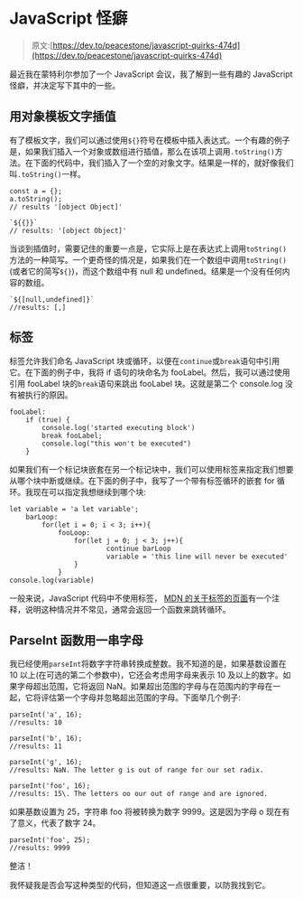 # JavaScript 怪癖

> 原文:[https://dev.to/peacestone/javascript-quirks-474d](https://dev.to/peacestone/javascript-quirks-474d)

最近我在蒙特利尔参加了一个 JavaScript 会议，我了解到一些有趣的 JavaScript 怪癖，并决定写下其中的一些。

## 用对象模板文字插值

有了模板文字，我们可以通过使用`${}`符号在模板中插入表达式。一个有趣的例子是，如果我们插入一个对象或数组进行插值，那么在该项上调用`.toString()`方法。在下面的代码中，我们插入了一个空的对象文字。结果是一样的，就好像我们叫`.toString()`一样。

```
const a = {};
a.toString();
// results '[object Object]'

`${{}}`
// results: '[object Object]' 
```

当谈到插值时，需要记住的重要一点是，它实际上是在表达式上调用`toString()`方法的一种简写。一个更奇怪的情况是，如果我们在一个数组中调用`toString()`(或者它的简写`${}`)，而这个数组中有 null 和 undefined。结果是一个没有任何内容的数组。

```
`${[null,undefined]}`
//results: [,] 
```

## 标签

标签允许我们命名 JavaScript 块或循环，以便在`continue`或`break`语句中引用它。在下面的例子中，我将 if 语句的块命名为 fooLabel。然后，我可以通过使用引用 fooLabel 块的`break`语句来跳出 fooLabel 块。这就是第二个 console.log 没有被执行的原因。

```
fooLabel:
    if (true) {
        console.log('started executing block')
        break fooLabel;
        console.log("this won't be executed")
    } 
```

如果我们有一个标记块嵌套在另一个标记块中，我们可以使用标签来指定我们想要从哪个块中断或继续。在下面的例子中，我写了一个带有标签循环的嵌套 for 循环。我现在可以指定我想继续到哪个块:

```
let variable = 'a let variable';
    barLoop:
        for(let i = 0; i < 3; i++){
            fooLoop:
                for(let j = 0; j < 3; j++){
                        continue barLoop
                        variable = 'this line will never be executed'
                }
            }
console.log(variable) 
```

一般来说，JavaScript 代码中不使用标签， [MDN 的关于标签的页面](https://developer.mozilla.org/en-US/docs/Web/JavaScript/Reference/Statements/label)有一个注释，说明这种情况并不常见，通常会返回一个函数来跳转循环。

## ParseInt 函数用一串字母

我已经使用`parseInt`将数字字符串转换成整数。我不知道的是，如果基数设置在 10 以上(在可选的第二个参数中)，它还会考虑用字母来表示 10 及以上的数字。如果字母超出范围，它将返回 NaN。如果超出范围的字母与在范围内的字母在一起，它将评估第一个字母并忽略超出范围的字母。下面举几个例子:

```
parseInt('a', 16);
//results: 10

parseInt('b', 16);
//results: 11

parseInt('g', 16);
//results: NaN. The letter g is out of range for our set radix.

parseInt('foo', 16);
//results: 15\. The letters oo our out of range and are ignored. 
```

如果基数设置为 25，字符串 foo 将被转换为数字 9999。这是因为字母 o 现在有了意义，代表了数字 24。

```
parseInt('foo', 25);
//results: 9999 
```

整洁！

我怀疑我是否会写这种类型的代码，但知道这一点很重要，以防我找到它。